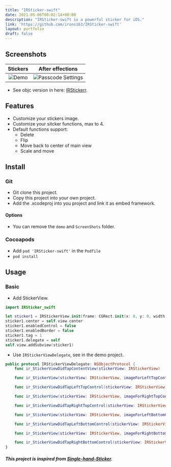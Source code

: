 ```yaml
---
title: "IRSticker-swift"
date: 2021-05-06T00:02:14+08:00
description: "IRSticker-swift is a powerful sticker for iOS."
link: 'https://github.com/irons163/IRSticker-swift'
layout: portfolio
draft: false
---
```


## Screenshots
| Stickers | After effections |
|:---:|:---:|
| ![Demo](IRSticker-swift/ScreenShots/demo1.png) | ![Passcode Settings](IRSticker-swift/ScreenShots/demo2.png) |

- See objc version in here: [IRStickerr](https://github.com/irons163/IRSticker).

## Features
- Customize your stickers image.
- Customize your sitcker functions, max to 4.
- Default functions support:
    - Delete
    - Flip
    - Move back to center of main view
    - Scale and move

## Install
### Git
- Git clone this project.
- Copy this project into your own project.
- Add the .xcodeproj into you  project and link it as embed framework.
#### Options
- You can remove the `demo` and `ScreenShots` folder.

### Cocoapods
- Add `pod 'IRSticker-swift'`  in the `Podfile`
- `pod install`

## Usage

### Basic
- Add StickerView.
```swift
import IRSticker_swift

let sticker1 = IRStickerView.init(frame: CGRect.init(x: 0, y: 0, width: 150, height: 150), contentImage: UIImage.init(named: "sticker1.png")!)
sticker1.center = self.view.center
sticker1.enabledControl = false
sticker1.enabledBorder = false
sticker1.tag = 1
sticker1.delegate = self
self.view.addSubview(sticker1)
```

- Use `IRStickerViewDelegate`, see in the demo project.
```swift
public protocol IRStickerViewDelegate: NSObjectProtocol {
    func ir_StickerViewDidTapContentView(stickerView: IRStickerView)

    func ir_StickerView(stickerView: IRStickerView, imageForLeftTopControl recommendedSize: CGSize) -> UIImage?

    func ir_StickerViewDidTapLeftTopControl(stickerView: IRStickerView) // Effective when image is provided.

    func ir_StickerView(stickerView: IRStickerView, imageForRightTopControl recommendedSize: CGSize) -> UIImage?

    func ir_StickerViewDidTapRightTopControl(stickerView: IRStickerView) // Effective when image is provided.

    func ir_StickerView(stickerView: IRStickerView, imageForLeftBottomControl recommendedSize: CGSize) -> UIImage?

    func ir_StickerViewDidTapLeftBottomControl(stickerView: IRStickerView) // Effective when image is provided.

    func ir_StickerView(stickerView: IRStickerView, imageForRightBottomControl recommendedSize: CGSize) -> UIImage?

    func ir_StickerViewDidTapRightBottomControl(stickerView: IRStickerView) // Effective when image is provided.
}
```

##### This project is inspired from [Single-hand-Sticker](https://github.com/chenkaijie4ever/Single-hand-Sticker).
